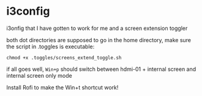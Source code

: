 # i3config
i3onfig that I have gotten to work for me and a screen extension toggler


both dot directories are supposed to go in the home directory, make sure the script in .toggles is executable:

`
chmod +x .toggles/screens_extend_toggle.sh
`

if all goes well, `Win+p` should switch between hdmi-01 + internal screen and internal screen only mode


Install Rofi to make the Win+t shortcut work!
